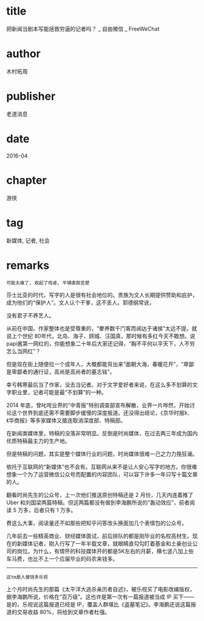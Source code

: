 # title
把新闻当剧本写能拯救穷逼的记者吗？ _ 自由微信 _ FreeWeChat

# author
木村拓周

# publisher
老道消息

# date
2016-04

# chapter
游侠

# tag
新媒体, 记者, 社会

# remarks
`可能太痛了, 收起了戏谑, 平铺直叙苦楚`

莎士比亚的时代，写字的人是很有社会地位的。贵族为文人长期提供赞助和庇护，成为他们的“保护人”。文人认个干爹，这不丢人。郭德纲常说，



没有君子不养艺人。



从前在中国，作家整体也是受尊重的，“豢养数千门客而闻达于诸侯”太远不提。就说上个世纪 80年代，北岛、海子、顾城、汪国真，那时候有多红今天不敢想。说papi酱第一网红的，你能想象二十年后大家还记得，“胸不平何以平天下，人不穷怎么当网红”？



但是现在街上随便拉一个成年人，大概都能背出来“面朝大海，春暖花开”，“卑鄙是卑鄙者的通行证，高尚是高尚者的墓志铭”。


幸亏韩寒最后当了作家，没去当记者。对于文字爱好者来说，在这么多不划算的文字职业里，记者可能是最“不划算”的一种。


2014 年底，曾叱咤业界的“中青报”特别调查部宣布解散，业界一片哗然，开始讨论这个世界到底还需不需要脚步缓慢的深度报道。还没得出结论，《京华时报》、《华商报》等多家媒体又接连取消深度部、特稿部。




在新闻类媒体里，特稿的没落非常明显。反倒是时尚媒体，在过去两三年成为国内优质特稿最主力的生产地。

但是特稿的问题，其实是整个媒体行业的问题，时尚媒体很难一己之力力挽狂澜。



依托于互联网的“新媒体”也不会有。互联网从来不是让人安心写字的地方。你很难想象一个为了运营微信公众号而配置的内容团队，可以容下许多一年只写十篇文章的人。




翻看时尚先生的公众号，上一次他们推送原创特稿还是 2 月份，几天内连着推了 Uber 和刘国梁两篇特稿。但这两篇都没有做到李海鹏所说的“轰动效应”，前者阅读 5 万多，后者只有 1 万多。



费这么大事，阅读量还不如那些把知乎问答改头换面加几个表情包的公众号。


几年前去一些精英商业、财经媒体面试，前后排队的都是刚毕业的名校高材生。现在的新媒体记者，刚入行写了一年半载文章，就眼睛直勾勾盯着基金和土豪创业公司的岗位。为什么，有情怀的科技媒体开的都是5K左右的月薪，横七竖八加上些车马费，也比不上一个应届毕业的码农来钱多。


---

`这tm是人傻钱多乐视`

上个月时尚先生的那篇《太平洋大逃杀亲历者自述》，被乐视买了电影改编版权，据李海鹏所说，价格在“百万级”。这也许是第一次有一篇报道被当成 IP 买下——是的，乐视说这篇报道已经是 IP，覆盖人群堪比《盗墓笔记》。李海鹏还说这篇报道的交易收益 80%，将给到文章作者杜强。
